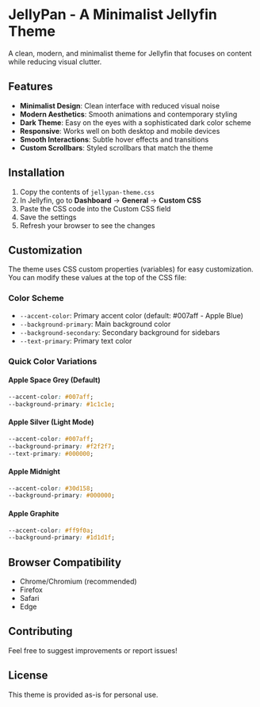 # JellyPan - A Minimalist Jellyfin Theme

A clean, modern, and minimalist theme for Jellyfin that focuses on content while reducing visual clutter.

## Features

- **Minimalist Design**: Clean interface with reduced visual noise
- **Modern Aesthetics**: Smooth animations and contemporary styling
- **Dark Theme**: Easy on the eyes with a sophisticated dark color scheme
- **Responsive**: Works well on both desktop and mobile devices
- **Smooth Interactions**: Subtle hover effects and transitions
- **Custom Scrollbars**: Styled scrollbars that match the theme

## Installation

1. Copy the contents of `jellypan-theme.css`
2. In Jellyfin, go to **Dashboard** → **General** → **Custom CSS**
3. Paste the CSS code into the Custom CSS field
4. Save the settings
5. Refresh your browser to see the changes

## Customization

The theme uses CSS custom properties (variables) for easy customization. You can modify these values at the top of the CSS file:

### Color Scheme
- `--accent-color`: Primary accent color (default: #007aff - Apple Blue)
- `--background-primary`: Main background color
- `--background-secondary`: Secondary background for sidebars
- `--text-primary`: Primary text color

### Quick Color Variations

#### Apple Space Grey (Default)
```css
--accent-color: #007aff;
--background-primary: #1c1c1e;
```

#### Apple Silver (Light Mode)
```css
--accent-color: #007aff;
--background-primary: #f2f2f7;
--text-primary: #000000;
```

#### Apple Midnight
```css
--accent-color: #30d158;
--background-primary: #000000;
```

#### Apple Graphite
```css
--accent-color: #ff9f0a;
--background-primary: #1d1d1f;
```

## Browser Compatibility

- Chrome/Chromium (recommended)
- Firefox
- Safari
- Edge

## Contributing

Feel free to suggest improvements or report issues!

## License

This theme is provided as-is for personal use.